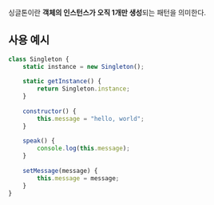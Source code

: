 
싱글톤이란 **객체의 인스턴스가 오직 1개만 생성**되는 패턴을 의미한다. 

## 사용 예시

```js
class Singleton {
	static instance = new Singleton();
	
	static getInstance() {
		return Singleton.instance;
	}
	
	constructor() {
		this.message = "hello, world";
	} 
	
	speak() {
		console.log(this.message);
	} 
	
	setMessage(message) {
		this.message = message;
	}
}
```